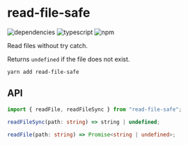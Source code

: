 # read-file-safe
![dependencies](https://img.shields.io/david/read-file-safe)
![typescript](https://img.shields.io/github/languages/top/bconnorwhite/read-file-safe)
![npm](https://img.shields.io/npm/v/read-file-safe)

Read files without try catch.

Returns `undefined` if the file does not exist.

```
yarn add read-file-safe
```

## API
```ts
import { readFile, readFileSync } from "read-file-safe";

readFileSync(path: string) => string | undefined;

readFile(path: string) => Promise<string | undefined>;
```

